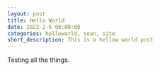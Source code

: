 ```yaml
---
layout: post
title: Hello World
date: 2022-2-6 00:00:00
categories: helloworld, sean, site
short_description: This is a hellow world post
---
```

Testing all the things.
